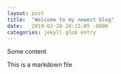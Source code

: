 ```yaml
---
layout: post
title:  "Welcome to my newest blog"
date:   2019-02-28 20:15:05 -0800
categories: jekyll glob entry
---
```

<!-- 
I guess this is a comment in markdown
above is the "front matter" that defines layout and format of the post/content
changing that date in the front matter actually changes the URL
-->

Some content

This is a markdown file